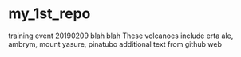 # my_1st_repo
training event 20190209
blah blah
These volcanoes include erta ale, ambrym, mount yasure, pinatubo
additional text from github web
